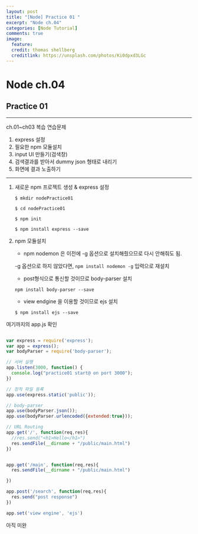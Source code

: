 ```yaml
---
layout: post
title: "[Node] Practice 01 "
excerpt: "Node ch.04"
categories: [Node Tutorial]
comments: true
image:
  feature:
  credit: thomas shellberg
  creditlink: https://unsplash.com/photos/Ki0dpxd3LGc
---
```


# Node ch.04

## Practice 01

---

ch.01~ch03 복습 연습문제

1. express 설정
2. 필요한 npm 모듈설치
3. input UI 만들기(검색창)
4. 검색결과를 받아서 dummy json 형태로 내리기
5. 화면에 결과 노출하기

---



1. 새로운 npm 프로젝트 생성 & express 설정

    `$ mkdir nodePractice01`

    `$ cd nodePractice01`

    `$ npm init`

    `$ npm install express --save`

2. npm 모듈설치

    * npm nodemon 은 이전에 -g 옵션으로 설치해줬으므로 다시 안해줘도 됨.

    -g 옵션으로 하지 않았다면, `npm install nodemon -g` 입력으로 재설치


    * post형식으로 통신할 것이므로 body-parser 설치

    `npm install body-parser --save`

    * view endgine 을 이용할 것이므로 ejs 설치

    `$ npm install ejs --save`


여기까지의 app.js 확인


  ```js
  
  var express = require('express');
  var app = express();
  var bodyParser = require('body-parser');

  // 서버 실행
  app.listen(3000, function() {
    console.log("practice01 start@ on port 3000");
  })

  // 정적 파일 등록
  app.use(express.static('public'));

  // body-parser
  app.use(bodyParser.json());
  app.use(bodyParser.urlencoded({extended:true}));

  // URL Routing
  app.get('/', function(req,res){
    //res.send("<h1>Hello</h1>")
    res.sendFile(__dirname + "/public/main.html")
  })


  app.get('/main', function(req,res){
    res.sendFile(__dirname + "/public/main.html")

  })

  app.post('/search', function(req,res){
    res.send("post response")
  })

  app.set('view engine', 'ejs')

  ```

아직 미완
